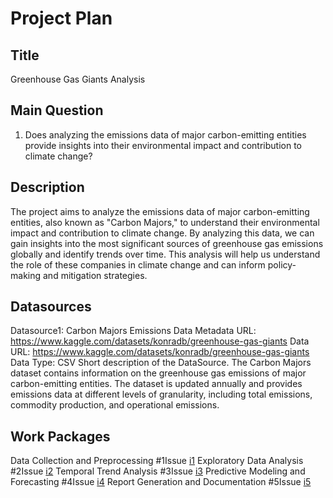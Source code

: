 # Project Plan

## Title
<!-- Give your project a short title. -->
Greenhouse Gas Giants Analysis

## Main Question

<!-- Think about one main question you want to answer based on the data. -->
1. Does analyzing the emissions data of major carbon-emitting entities provide insights into their environmental impact and contribution to climate change?

## Description
<!-- Describe your data science project in max. 200 words. Consider writing about why and how you attempt it. -->
The project aims to analyze the emissions data of major carbon-emitting entities, also known as "Carbon Majors," to understand their environmental impact and contribution to climate change. By analyzing this data, we can gain insights into the most significant sources of greenhouse gas emissions globally and identify trends over time. This analysis will help us understand the role of these companies in climate change and can inform policy-making and mitigation strategies.

## Datasources
<!-- Describe each datasources you plan to use in a section. Use the prefic "DatasourceX" where X is the id of the datasource. -->
Datasource1: Carbon Majors Emissions Data
Metadata URL: https://www.kaggle.com/datasets/konradb/greenhouse-gas-giants
Data URL: https://www.kaggle.com/datasets/konradb/greenhouse-gas-giants
Data Type: CSV
Short description of the DataSource.
The Carbon Majors dataset contains information on the greenhouse gas emissions of major carbon-emitting entities. The dataset is updated annually and provides emissions data at different levels of granularity, including total emissions, commodity production, and operational emissions.


## Work Packages

<!-- List of work packages ordered sequentially, each pointing to an issue with more details. -->

Data Collection and Preprocessing #1Issue [i1]
Exploratory Data Analysis #2Issue [i2]
Temporal Trend Analysis #3Issue [i3]
Predictive Modeling and Forecasting #4Issue [i4]
Report Generation and Documentation #5Issue [i5]

[i1]: https://github.com/mahtab-rj/MADE_MR/issues/1
[i2]: https://github.com/mahtab-rj/MADE_MR/issues/2
[i3]: https://github.com/mahtab-rj/MADE_MR/issues/3
[i4]: https://github.com/mahtab-rj/MADE_MR/issues/4
[i5]: https://github.com/mahtab-rj/MADE_MR/issues/5


